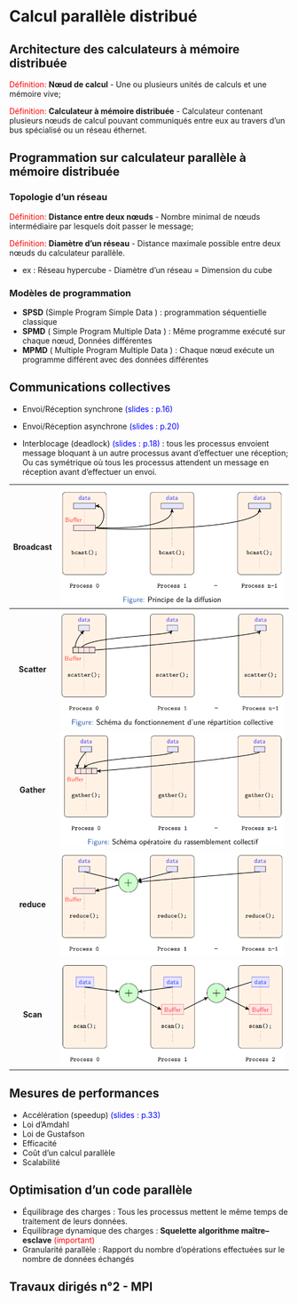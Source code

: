 # Calcul parallèle distribué  

## Architecture des calculateurs à mémoire distribuée  

<font color=red>Définition: </font>**Nœud de calcul** - Une ou plusieurs unités de calculs et une mémoire vive;

<font color=red>Définition: </font>**Calculateur à mémoire distribuée** - Calculateur contenant plusieurs nœuds de calcul pouvant communiqués entre eux au travers d’un bus spécialisé ou un réseau éthernet.  



## Programmation sur calculateur parallèle à mémoire distribuée  

### Topologie d’un réseau  

<font color=red>Définition: </font>**Distance entre deux nœuds** - Nombre minimal de nœuds intermédiaire par lesquels doit passer le message; 

<font color=red>Définition: </font>**Diamètre d’un réseau** - Distance maximale possible entre deux nœuds du calculateur parallèle.  

- ex : Réseau hypercube - Diamètre d’un réseau = Dimension du cube

### Modèles de programmation  

- **SPSD** (Simple Program Simple Data ) : programmation séquentielle classique
- **SPMD** ( Simple Program Multiple Data ) : Même programme exécuté sur chaque nœud, Données différentes
- **MPMD** ( Multiple Program Multiple Data ) : Chaque nœud exécute un programme différent avec des données différentes  



## Communications collectives  

- Envoi/Réception synchrone <font color=blue>(slides : p.16)</font>
- Envoi/Réception asynchrone <font color=blue>(slides : p.20)</font>

- Interblocage (deadlock) <font color=blue>(slides : p.18)</font> : tous les processus envoient message bloquant à un autre processus avant d’effectuer une réception; Ou cas symétrique où tous les processus attendent un message en réception avant d’effectuer un envoi. 



| **Broadcast** | ![](2_Diffusion.png) |
| :-----------: | :------------------: |
|  **Scatter**  |  ![](2_Scatter.png)  |
|  **Gather**   |  ![](2_Gather.png)   |
|  **reduce**   |  ![](2_Reduce.png)   |
|   **Scan**    |   ![](2_Scan.png)    |



## Mesures de performances

- Accélération (speedup)  <font color=blue>(slides : p.33)</font>
- Loi d’Amdahl
- Loi de Gustafson
- Efficacité
- Coût d’un calcul parallèle
- Scalabilité

## Optimisation d’un code parallèle

- Équilibrage des charges : Tous les processus mettent le même temps de traitement de leurs données.
- Équilibrage dynamique des charges : **Squelette algorithme maître–esclave** <font color=red>(important)</font>
- Granularité parallèle : Rapport du nombre d’opérations effectuées sur le nombre de données échangés

## Travaux dirigés n°2 - MPI